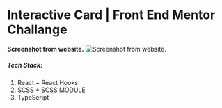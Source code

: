 # Interactive Card | Front End Mentor Challange

**Screenshot from website.**
![Screenshot from website.](https://i.ibb.co/hcdyMSB/image.png)

##### Tech Stack:
1. React + React Hooks
2. SCSS + SCSS MODULE
3. TypeScript

